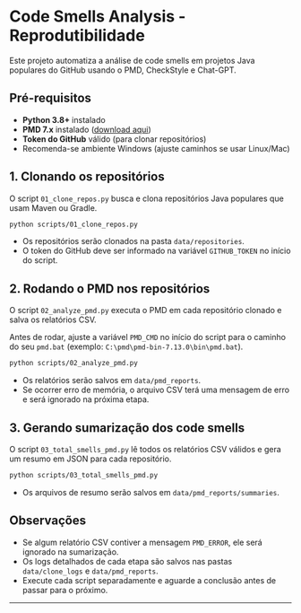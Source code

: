 # Code Smells Analysis - Reprodutibilidade

Este projeto automatiza a análise de code smells em projetos Java populares do GitHub usando o PMD, CheckStyle e Chat-GPT.

## Pré-requisitos

- **Python 3.8+** instalado
- **PMD 7.x** instalado ([download aqui](https://pmd.github.io/))
- **Token do GitHub** válido (para clonar repositórios)
- Recomenda-se ambiente Windows (ajuste caminhos se usar Linux/Mac)

## 1. Clonando os repositórios

O script `01_clone_repos.py` busca e clona repositórios Java populares que usam Maven ou Gradle.

```bash
python scripts/01_clone_repos.py
```

- Os repositórios serão clonados na pasta `data/repositories`.
- O token do GitHub deve ser informado na variável `GITHUB_TOKEN` no início do script.

## 2. Rodando o PMD nos repositórios

O script `02_analyze_pmd.py` executa o PMD em cada repositório clonado e salva os relatórios CSV.

Antes de rodar, ajuste a variável `PMD_CMD` no início do script para o caminho do seu `pmd.bat` (exemplo: `C:\pmd\pmd-bin-7.13.0\bin\pmd.bat`).

```bash
python scripts/02_analyze_pmd.py
```

- Os relatórios serão salvos em `data/pmd_reports`.
- Se ocorrer erro de memória, o arquivo CSV terá uma mensagem de erro e será ignorado na próxima etapa.

## 3. Gerando sumarização dos code smells

O script `03_total_smells_pmd.py` lê todos os relatórios CSV válidos e gera um resumo em JSON para cada repositório.

```bash
python scripts/03_total_smells_pmd.py
```

- Os arquivos de resumo serão salvos em `data/pmd_reports/summaries`.

## Observações

- Se algum relatório CSV contiver a mensagem `PMD_ERROR`, ele será ignorado na sumarização.
- Os logs detalhados de cada etapa são salvos nas pastas `data/clone_logs` e `data/pmd_reports`.
- Execute cada script separadamente e aguarde a conclusão antes de passar para o próximo.

---
